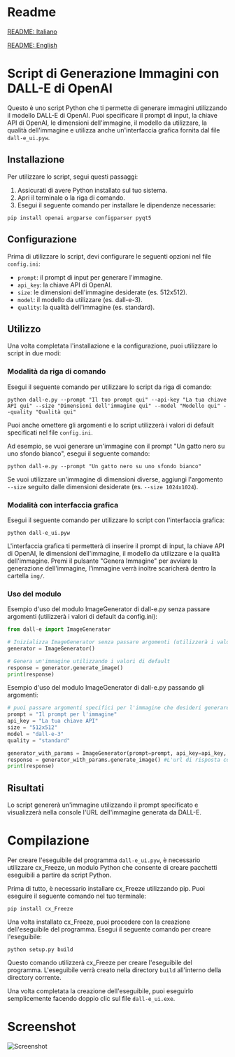 # Readme
[README: Italiano](./README_IT.md)

[README: English](./README.md)

# Script di Generazione Immagini con DALL-E di OpenAI

Questo è uno script Python che ti permette di generare immagini utilizzando il modello DALL-E di OpenAI. Puoi specificare il prompt di input, la chiave API di OpenAI, le dimensioni dell'immagine, il modello da utilizzare, la qualità dell'immagine e utilizza anche un'interfaccia grafica fornita dal file `dall-e_ui.pyw`.

## Installazione

Per utilizzare lo script, segui questi passaggi:

1. Assicurati di avere Python installato sul tuo sistema.
2. Apri il terminale o la riga di comando.
3. Esegui il seguente comando per installare le dipendenze necessarie:

```shell
pip install openai argparse configparser pyqt5
```

## Configurazione

Prima di utilizzare lo script, devi configurare le seguenti opzioni nel file `config.ini`:

- `prompt`: il prompt di input per generare l'immagine.
- `api_key`: la chiave API di OpenAI.
- `size`: le dimensioni dell'immagine desiderate (es. 512x512).
- `model`: il modello da utilizzare (es. dall-e-3).
- `quality`: la qualità dell'immagine (es. standard).

## Utilizzo

Una volta completata l'installazione e la configurazione, puoi utilizzare lo script in due modi:

### Modalità da riga di comando

Esegui il seguente comando per utilizzare lo script da riga di comando:

```shell
python dall-e.py --prompt "Il tuo prompt qui" --api-key "La tua chiave API qui" --size "Dimensioni dell'immagine qui" --model "Modello qui" --quality "Qualità qui"
```

Puoi anche omettere gli argomenti e lo script utilizzerà i valori di default specificati nel file `config.ini`.

Ad esempio, se vuoi generare un'immagine con il prompt "Un gatto nero su uno sfondo bianco", esegui il seguente comando:

```shell
python dall-e.py --prompt "Un gatto nero su uno sfondo bianco"
```

Se vuoi utilizzare un'immagine di dimensioni diverse, aggiungi l'argomento `--size` seguito dalle dimensioni desiderate (es. `--size 1024x1024`).

### Modalità con interfaccia grafica

Esegui il seguente comando per utilizzare lo script con l'interfaccia grafica:

```shell
python dall-e_ui.pyw
```

L'interfaccia grafica ti permetterà di inserire il prompt di input, la chiave API di OpenAI, le dimensioni dell'immagine, il modello da utilizzare e la qualità dell'immagine. Premi il pulsante "Genera Immagine" per avviare la generazione dell'immagine, l'immagine verrà inoltre scaricherà dentro la cartella `img/`.

### Uso del modulo
Esempio d'uso del modulo ImageGenerator di dall-e.py senza passare argomenti (utilizzerà i valori di default da config.ini):

```python
from dall-e import ImageGenerator

# Inizializza ImageGenerator senza passare argomenti (utilizzerà i valori di default da config.ini)
generator = ImageGenerator()

# Genera un'immagine utilizzando i valori di default
response = generator.generate_image()
print(response)
```

Esempio d'uso del modulo ImageGenerator di dall-e.py passando gli argomenti:

```python
# puoi passare argomenti specifici per l'immagine che desideri generare
prompt = "Il prompt per l'immagine"
api_key = "La tua chiave API"
size = "512x512"
model = "dall-e-3"
quality = "standard"

generator_with_params = ImageGenerator(prompt=prompt, api_key=api_key, size=size, model=model, quality=quality)
response = generator_with_params.generate_image() #L'url di risposta con l'immagine
print(response)
```

## Risultati

Lo script genererà un'immagine utilizzando il prompt specificato e visualizzerà nella console l'URL dell'immagine generata da DALL-E.

# Compilazione
Per creare l'eseguibile del programma `dall-e_ui.pyw`, è necessario utilizzare cx_Freeze, un modulo Python che consente di creare pacchetti eseguibili a partire da script Python.

Prima di tutto, è necessario installare cx_Freeze utilizzando pip. Puoi eseguire il seguente comando nel tuo terminale:

```
pip install cx_Freeze
```

Una volta installato cx_Freeze, puoi procedere con la creazione dell'eseguibile del programma.
Esegui il seguente comando per creare l'eseguibile:

```
python setup.py build
```

Questo comando utilizzerà cx_Freeze per creare l'eseguibile del programma. L'eseguibile verrà creato nella directory `build` all'interno della directory corrente.

Una volta completata la creazione dell'eseguibile, puoi eseguirlo semplicemente facendo doppio clic sul file `dall-e_ui.exe`.

# Screenshot

![Screenshot](https://github.com/nemmusu/dall-e-interface/blob/main/screenshots/interface_example.png)